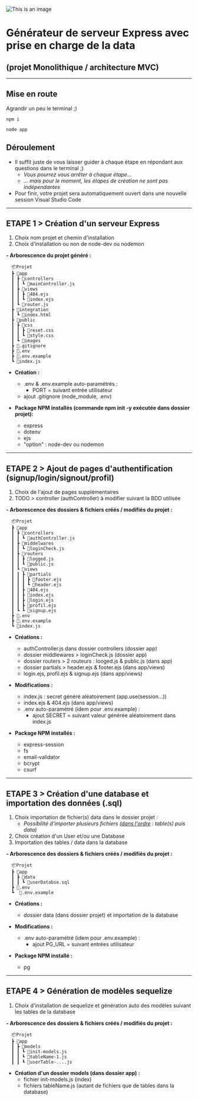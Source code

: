 ![This is an image](https://nsm09.casimages.com/img/2022/06/18//22061806594424883917926273.png)
# Générateur de serveur Express avec prise en charge de la data
## (projet Monolithique / architecture MVC)

---
## Mise en route

Agrandir un peu le terminal ;)
```
npm i
```
```
node app
```
## Déroulement

- Il suffit juste de vous laisser guider à chaque étape en répondant aux questions dans le terminal ;)  
  - *Vous pourrez vous arrêter à chaque étape...*  
  - *... mais pour le moment, les étapes de création ne sont pas indépendantes*
- Pour finir, votre projet sera automatiquement ouvert dans une nouvelle session Visual Studio Code
---
## ETAPE 1 > Création d'un serveur Express  

1. Choix nom projet et chemin d'installation  
2. Choix d'installation ou non de node-dev ou nodemon  

**- Arborescence du projet généré :**
``` 
  📦Projet  
  ┣ 📂app  
  ┃ ┣ 📂controllers  
  ┃ ┃ ┗ 📜mainController.js  
  ┃ ┣ 📂views  
  ┃ ┃ ┣ 📜404.ejs  
  ┃ ┃ ┗ 📜index.ejs  
  ┃ ┗ 📜router.js  
  ┣ 📂integration  
  ┃ ┗ 📜index.html  
  ┣ 📂public  
  ┃ ┣ 📂css  
  ┃ ┃ ┣ 📜reset.css  
  ┃ ┃ ┗ 📜style.css  
  ┃ ┗ 📂images  
  ┣ 📜.gitignore  
  ┣ 📜.env  
  ┣ 📜.env.example  
  ┗ 📜index.js 
  ```

- **Création :**  
  - .env & .env.example auto-paramétrés :
    - PORT = suivant entrée utilisateur
  - ajout .gitignore (node_module, .env)  
  
- **Package NPM installés (commande npm init -y exécutée dans dossier projet):**  
  - express
  - dotenv
  - ejs
  - "option" : node-dev ou nodemon  

---
## ETAPE 2 > Ajout de pages d'authentification</u> (signup/login/signout/profil)

1. Choix de l'ajout de pages supplémentaires
2. TODO > controller (authController) à modifier suivant la BDD utilisée  

**- Arborescence des dossiers & fichiers créés / modifiés du projet :**
```  
  📦Projet  
  ┣ 📂app  
  ┃ ┣ 📂controllers  
  ┃ ┃ ┗ 📜authController.js  
  ┃ ┣ 📂middelwares  
  ┃ ┃ ┗ 📜loginCheck.js  
  ┃ ┣ 📂routers  
  ┃ ┃ ┣ 📜logged.js  
  ┃ ┃ ┗ 📜public.js  
  ┃ ┗ 📂views  
  ┃ ┃ ┣ 📂partials  
  ┃ ┃ ┃ ┣ 📜footer.ejs  
  ┃ ┃ ┃ ┗ 📜header.ejs  
  ┃ ┃ ┣ 📜404.ejs  
  ┃ ┃ ┣ 📜index.ejs  
  ┃ ┃ ┣ 📜login.ejs  
  ┃ ┃ ┣ 📜profil.ejs  
  ┃ ┗ ┗ 📜signup.ejs  
  ┣ 📜.env  
  ┣ 📜.env.example  
  ┗ 📜index.js 
``` 

- **Créations :**
  - authController.js dans dossier controllers (dossier app)
  - dossier middlewares > loginCheck.js (dossier app)
  - dossier routers > 2 routeurs : looged.js & public.js (dans app)
  - dossier partials > header.ejs & footer.ejs (dans app/views)
  - login.ejs, profil.ejs & signup.ejs (dans app/views)  

- **Modifications :**
  - index.js : secret généré aléatoirement (app.use(session...))
  - index.ejs & 404.ejs (dans app/views)
  - .env auto-paramétré (idem pour .env.example) :
    - ajout SECRET = suivant valeur générée aléatoirement dans index.js

- **Package NPM installés :**
  - express-session
  - fs
  - email-validator
  - bcrypt
  - csurf
---
## ETAPE 3 > Création d'une database et importation des données (.sql)

1. Choix importation de fichier(s) data dans le dossier projet :
   - *Possibilité d'importer plusieurs fichiers (<u>dans l'ordre</u> : table(s) puis data)*
2. Choix création d'un User et/ou une Database
3. Importation des tables / data dans la database  

**- Arborescence des dossiers & fichiers créés / modifiés du projet :**
```  
  📦Projet  
  ┣ 📂app  
  ┃ ┣ 📂data  
  ┃ ┃ ┗ 📜userDatabse.sql  
  ┣ 📜.env  
  ┗  📜.env.example 
``` 

- **Créations :**
  - dossier data (dans dossier projet) et importation de la database  

- **Modifications :**
  - .env auto-paramétré (idem pour .env.example) :
    - ajout PG_URL = suivant entrées utilisateur  

- **Package NPM installé :**
  - pg
---
## ETAPE 4 > Génération de modèles sequelize

1. Choix d'installation de sequelize et génération auto des modèles suivant les tables de la database  

**- Arborescence des dossiers & fichiers créés / modifiés du projet :**
``` 
  📦Projet  
  ┣ 📂app  
  ┃ ┣ 📂models  
  ┃ ┃ ┗ 📜init-models.js  
  ┃ ┃ ┗ 📜tableName-1.js  
  ┃ ┃ ┗ 📜userTable-....js  
```
- **Création d'un dossier models (dans dossier app) :**
  - fichier init-models.js (index)
  - fichiers tableName.js (autant de fichiers que de tables dans la database)
